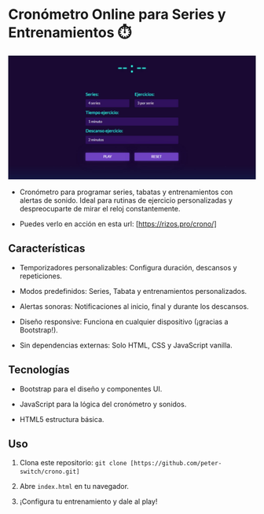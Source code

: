 # Cronómetro Online para Series y Entrenamientos ⏱️

![image](https://raw.githubusercontent.com/peter-switch/crono/refs/heads/main/images/cronometro-series-entrenamiento-tabata.jpg)

- Cronómetro para programar series, tabatas y entrenamientos con alertas de sonido. Ideal para rutinas de ejercicio personalizadas y despreocuparte de mirar el reloj constantemente.

- Puedes verlo en acción en esta url: [https://rizos.pro/crono/]

## Características

- Temporizadores personalizables: Configura duración, descansos y repeticiones.

- Modos predefinidos: Series, Tabata y entrenamientos personalizados.

- Alertas sonoras: Notificaciones al inicio, final y durante los descansos.

- Diseño responsive: Funciona en cualquier dispositivo (¡gracias a Bootstrap!).

- Sin dependencias externas: Solo HTML, CSS y JavaScript vanilla.

## Tecnologías

- Bootstrap para el diseño y componentes UI.

- JavaScript para la lógica del cronómetro y sonidos.

- HTML5 estructura básica.

## Uso

1. Clona este repositorio: `git clone [https://github.com/peter-switch/crono.git]`

2. Abre `index.html` en tu navegador.

3. ¡Configura tu entrenamiento y dale al play!
